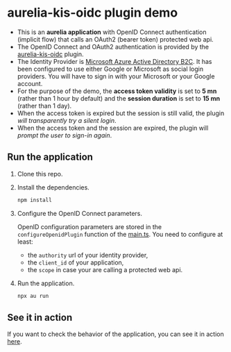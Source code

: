 # aurelia-kis-oidc plugin demo

- This is an __aurelia application__ with OpenID Connect authentication (implicit flow) that calls an OAuth2 (bearer token) protected web api.
- The OpenID Connect and OAuth2 authentication is provided by the [aurelia-kis-oidc](https://github.com/kisssdev/aurelia-kis-oidc) plugin.
- The Identity Provider is [Microsoft Azure Active Directory B2C](https://azure.microsoft.com/en-us/services/active-directory-b2c/). It has been configured to use either Google or Microsoft as social login providers. You will have to sign in with your Microsoft or your Google account.
- For the purpose of the demo, the __access token validity__ is set to __5 mn__ (rather than 1 hour by default) and the __session duration__ is set to __15 mn__ (rather than 1 day).
- When the access token is expired but the session is still valid, the plugin _will transparently try a silent login_.
- When the access token and the session are expired, the plugin will _prompt the user to sign-in again_.

## Run the application

1. Clone this repo.

1. Install the dependencies.

   ```bash
   npm install
   ```

1. Configure the OpenID Connect parameters.

   OpenID configuration parameters are stored in the `configureOpenidPlugin` function of the [main.ts](./src/main.ts). You need to configure at least:

   - the `authority` url of your identity provider,
   - the `client_id` of your application,
   - the `scope` in case your are calling a protected web api.

1. Run the application.

   ```bash
   npx au run
   ```

## See it in action

If you want to check the behavior of the application, you can see it in action [here](https://aureliakisoidc.z16.web.core.windows.net/).
